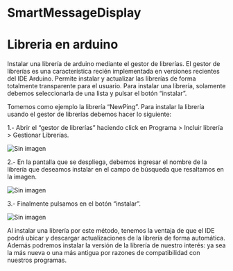 # SmartMessageDisplay

# Libreria en arduino
Instalar una librería de arduino mediante el gestor de librerías.
El gestor de librerías es una característica recién implementada en versiones recientes del IDE Arduino. Permite instalar y actualizar las librerías de forma totalmente transparente para el usuario. Para instalar una librería, solamente debemos seleccionarla de una lista y pulsar el botón “instalar”.

Tomemos como ejemplo la librería “NewPing”. Para instalar la librería usando el gestor de librerías debemos hacer lo siguiente:


1.- Abrir el “gestor de librerías” haciendo click en Programa > Incluir librería > Gestionar Librerías.


![Sin imagen](https://www.geekfactory.mx/wp-content/uploads/2014/01/instalar-libreria-arduino-menu.jpg)


2.- En la pantalla que se despliega, debemos ingresar el nombre de la librería que deseamos instalar en el campo de búsqueda que resaltamos en la imagen.


![Sin imagen](https://www.geekfactory.mx/wp-content/uploads/2014/01/instalar-libreria-arduino-gestor.jpg)


3.- Finalmente pulsamos en el botón “instalar”.


![Sin imagen](https://www.geekfactory.mx/wp-content/uploads/2014/01/instalar-libreria-arduino-boton-instalar.jpg)


Al instalar una librería por este método, tenemos la ventaja de que el IDE podrá ubicar y descargar actualizaciones de la librería de forma automática. Además podremos instalar la versión de la librería de nuestro interés: ya sea la más nueva o una más antigua por razones de compatibilidad con nuestros programas.
